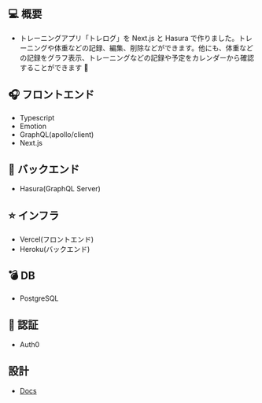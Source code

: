 ## 💻 概要

- トレーニングアプリ「トレログ」を Next.js と Hasura で作りました。トレーニングや体重などの記録、編集、削除などができます。他にも、体重などの記録をグラフ表示、トレーニングなどの記録や予定をカレンダーから確認することができます 💪

## 🎧 フロントエンド

- Typescript
- Emotion
- GraphQL(apollo/client)
- Next.js

## 🏀 バックエンド

- Hasura(GraphQL Server)

## ⭐️ インフラ

- Vercel(フロントエンド)
- Heroku(バックエンド)

## 💣 DB

- PostgreSQL

## 🔑 認証

- Auth0

## 設計

- [Docs](https://github.com/ryosuke1256/Torerogu/docs)
